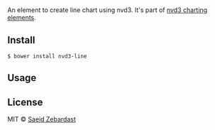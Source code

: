 # <nvd3-line>

An element to create line chart using nvd3. It's part of [nvd3 charting elements](https://github.com/saeidzebardast/nvd3-elements). 

## Install
```
$ bower install nvd3-line
```

## Usage

## License

MIT © [Saeid Zebardast](http://zebardast.com)
